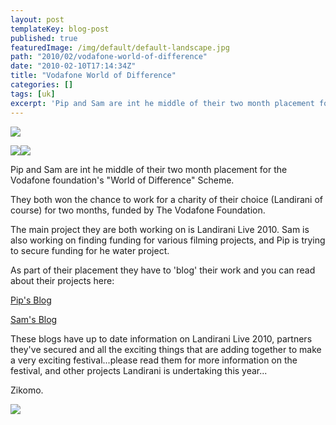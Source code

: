 ```yaml
---
layout: post
templateKey: blog-post
published: true
featuredImage: /img/default/default-landscape.jpg
path: "2010/02/vodafone-world-of-difference"
date: "2010-02-10T17:14:34Z"
title: "Vodafone World of Difference"
categories: []
tags: [uk]
excerpt: 'Pip and Sam are int he middle of their two month placement for the Vodafone foundation''s "World of...'
---
```


![](https://www.landirani.org/image_library/news/full_size/4b7314610e87avodafone.jpg)

![](https://www.landirani.org/image_library/news/thumb-100x100/4b73159a1de1bpic.php.jpeg)![](https://www.landirani.org/image_library/news/thumb-100x100/4b73158f79ea5pic-1.php.jpeg)

Pip and Sam are int he middle of their two month placement for the Vodafone foundation's "World of Difference" Scheme.

They both won the chance to work for a charity of their choice (Landirani of course) for two months, funded by The Vodafone Foundation.

The main project they are both working on is Landirani Live 2010\. Sam is also working on finding funding for various filming projects, and Pip is trying to secure funding for he water project.

As part of their placement they have to 'blog' their work and you can read about their projects here:

[Pip's Blog](https://worldofdifference.vodafone.co.uk/uk/pip-whately/)

[Sam's Blog](https://worldofdifference.vodafone.co.uk/uk/sam-palmer/)

These blogs have up to date information on Landirani Live 2010, partners they've secured and all the exciting things that are adding together to make a very exciting festival...please read them for more information on the festival, and other projects Landirani is undertaking this year...

Zikomo.

![](https://www.landirani.org/image_library/news/full_size/4b7314610e87avodafone.jpg)
